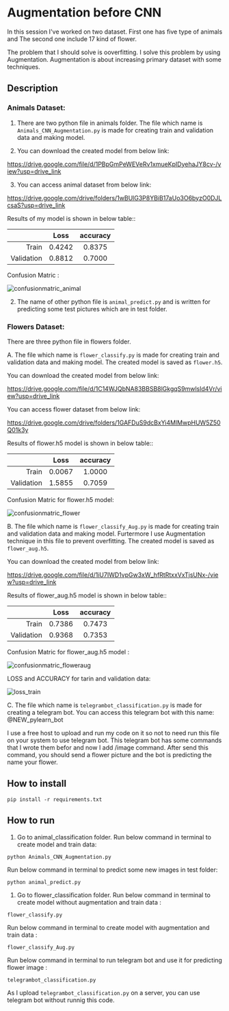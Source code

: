 # Augmentation before CNN 

In this session I've worked on two dataset.
First one has five type of animals and The second one include 17 kind of flower.

The problem that I should solve is ooverfitting. I solve this problem by using Augmentation.
Augmentation is about increasing primary dataset with some techniques.

## Description

### Animals Dataset:

1. There are two python file in animals folder. The file which name is `Animals_CNN_Augmentation.py` is made for creating train and validation data and making model.

2. You can download the created model from below link:

 https://drive.google.com/file/d/1PBpGmPeWEVeRv1xmueKpIDyehaJY8cv-/view?usp=drive_link
 
3. You can access animal dataset from below link:

https://drive.google.com/drive/folders/1wBUlG3P8YBiB17aUo3O6byzO0DJLcsaS?usp=drive_link

Results of my model is shown in below table::
 
 |           |       Loss     |        accuracy     |
 |---------: | :----------------: |:----------------: |
 |    Train            |       0.4242            |        0.8375          |
 |    Validation            |        0.8812          |        0.7000           |

Confusion Matric :

![confusionmatric_animal](https://github.com/javadnematollahi/python-assignment/assets/86910174/7bfe6428-c078-4935-8c06-b316a92a101c)


2. The name of other python file is `animal_predict.py` and is written for predicting some test pictures which are in test folder.

### Flowers Dataset:

   There are three python file in flowers folder. 

A.   The file which name is `flower_classify.py` is made for creating train and validation data and making model. The created model is saved as `flower.h5`. 

 You can download the created model from below link:

 https://drive.google.com/file/d/1C14WJQbNA83BBSB8lGkgqS9mwlsld4Vr/view?usp=drive_link

You can access flower dataset from below link:

https://drive.google.com/drive/folders/1GAFDuS9dcBxYi4MlMwpHUW5Z50Q01k3y

Results of flower.h5 model is shown in below table::
 
 |               |       Loss     |      accuracy    |
 |-------------: | :------------: |:----------------:|
 |    Train      |       0.0067   |       1.0000    |
 |    Validation |       1.5855  |        0.7059    |  

Confusion Matric for flower.h5 model:

![confusionmatric_flower](https://github.com/javadnematollahi/python-assignment/assets/86910174/18952edb-256d-4012-aefe-169403df172a)


B.   The file which name is `flower_classify_Aug.py` is made for creating train and validation data and making model. Furtermore I use Augmentation technique in this file to prevent overfitting. The created model is saved as `flower_aug.h5`. 

 You can download the created model from below link:

 https://drive.google.com/file/d/1iU7IWD1vpGw3xW_hfRtRtxxVxTjsUNx-/view?usp=drive_link

Results of flower_aug.h5 model is shown in below table::
 
 |               |       Loss     |      accuracy    |
 |-------------: | :------------: |:----------------:|
 |    Train      |       0.7386   |        0.7473    |
 |    Validation |        0.9368  |        0.7353    |  

Confusion Matric for flower_aug.h5 model :

![confusionmatric_floweraug](https://github.com/javadnematollahi/python-assignment/assets/86910174/408cf54f-3509-43ce-8fe2-f5ab0a542e6f)

LOSS and ACCURACY for tarin and validation data:

![loss_train](https://github.com/javadnematollahi/python-assignment/assets/86910174/af84dba3-8c14-442a-81f4-8ddc18e336b0)


C.   The file which name is `telegrambot_classification.py` is made for creating a telegram bot. You can access this telegram bot with this name:
   @NEW_pylearn_bot

   I use a free host to upload and run my code on it so not to need run this file on your system to use telegram bot.
   This telegram bot has some commands that I wrote them befor and now I add /image command. After send this command, you should send a flower picture and the bot is predicting the name your flower.

## How to install

```
pip install -r requirements.txt
```

##  How to run

1. Go to animal_classification folder.
Run below command in terminal to create model and train data:

```
python Animals_CNN_Augmentation.py
```

Run below command in terminal to predict some new images in test folder:

```
python animal_predict.py
```

1. Go to flower_classification folder.
Run below command in terminal to create model without augmentation and train data :

```
flower_classify.py
```

Run below command in terminal to create model with augmentation and train data :

```
flower_classify_Aug.py
```

Run below command in terminal to run telegram bot and use it for predicting flower image :

```
telegrambot_classification.py
```

As I upload `telegrambot_classification.py` on a server, you can use telegram bot without runnig this code.


